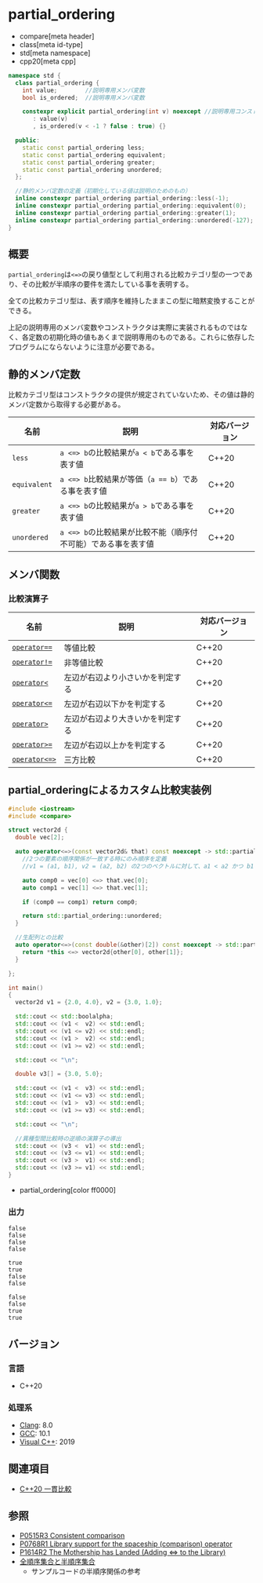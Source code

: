 # partial_ordering
* compare[meta header]
* class[meta id-type]
* std[meta namespace]
* cpp20[meta cpp]

```cpp
namespace std {
  class partial_ordering {
    int value;        //説明専用メンバ変数
    bool is_ordered;  //説明専用メンバ変数

    constexpr explicit partial_ordering(int v) noexcept //説明専用コンストラクタ
       : value(v)
       , is_ordered(v < -1 ? false : true) {}

  public:
    static const partial_ordering less;
    static const partial_ordering equivalent;
    static const partial_ordering greater;
    static const partial_ordering unordered;
  };

  //静的メンバ定数の定義（初期化している値は説明のためのもの）
  inline constexpr partial_ordering partial_ordering::less(-1);
  inline constexpr partial_ordering partial_ordering::equivalent(0);
  inline constexpr partial_ordering partial_ordering::greater(1);
  inline constexpr partial_ordering partial_ordering::unordered(-127);
}
```

## 概要

`partial_ordering`は`<=>`の戻り値型として利用される比較カテゴリ型の一つであり、その比較が半順序の要件を満たしている事を表明する。

全ての比較カテゴリ型は、表す順序を維持したままこの型に暗黙変換することができる。

上記の説明専用のメンバ変数やコンストラクタは実際に実装されるものではなく、各定数の初期化時の値もあくまで説明専用のものである。これらに依存したプログラムにならないように注意が必要である。

## 静的メンバ定数

比較カテゴリ型はコンストラクタの提供が規定されていないため、その値は静的メンバ定数から取得する必要がある。

| 名前         | 説明                                                          | 対応バージョン |
| ------------ | ------------------------------------------------------------- | -------------- |
| `less`       | `a <=> b`の比較結果が`a < b`である事を表す値                  | C++20          |
| `equivalent` | `a <=> b`比較結果が等価（`a == b`）である事を表す値           | C++20          |
| `greater`    | `a <=> b`の比較結果が`a > b`である事を表す値                  | C++20          |
| `unordered`  | `a <=> b`の比較結果が比較不能（順序付不可能）である事を表す値 | C++20          |

## メンバ関数

### 比較演算子

| 名前                                       | 説明                             | 対応バージョン |
| ------------------------------------------ | -------------------------------- | -------------- |
| [`operator==`](op_equal.md.nolink)         | 等値比較                         | C++20          |
| [`operator!=`](op_not_equal.md.nolink)     | 非等値比較                       | C++20          |
| [`operator<`](op_less.md.nolink)           | 左辺が右辺より小さいかを判定する | C++20          |
| [`operator<=`](op_less_equal.md.nolink)    | 左辺が右辺以下かを判定する       | C++20          |
| [`operator>`](op_greater.md.nolink)        | 左辺が右辺より大きいかを判定する | C++20          |
| [`operator>=`](op_greater_equal.md.nolink) | 左辺が右辺以上かを判定する       | C++20          |
| [`operator<=>`](op_compare_3way.md.nolink) | 三方比較                         | C++20          |


## partial_orderingによるカスタム比較実装例

```cpp example
#include <iostream>
#include <compare>

struct vector2d {
  double vec[2];

  auto operator<=>(const vector2d& that) const noexcept -> std::partial_ordering {
    //2つの要素の順序関係が一致する時にのみ順序を定義
    //v1 = (a1, b1), v2 = (a2, b2) の2つのベクトルに対して、a1 < a2 かつ b1 < b2 の時に限り v1 < v2 と順序を定義する

    auto comp0 = vec[0] <=> that.vec[0];
    auto comp1 = vec[1] <=> that.vec[1];

    if (comp0 == comp1) return comp0;

    return std::partial_ordering::unordered;
  }

  //生配列との比較
  auto operator<=>(const double(&other)[2]) const noexcept -> std::partial_ordering {
    return *this <=> vector2d{other[0], other[1]};
  }

};

int main()
{
  vector2d v1 = {2.0, 4.0}, v2 = {3.0, 1.0};

  std::cout << std::boolalpha;
  std::cout << (v1 <  v2) << std::endl;
  std::cout << (v1 <= v2) << std::endl;
  std::cout << (v1 >  v2) << std::endl;
  std::cout << (v1 >= v2) << std::endl;

  std::cout << "\n";

  double v3[] = {3.0, 5.0};

  std::cout << (v1 <  v3) << std::endl;
  std::cout << (v1 <= v3) << std::endl;
  std::cout << (v1 >  v3) << std::endl;
  std::cout << (v1 >= v3) << std::endl;

  std::cout << "\n";

  //異種型間比較時の逆順の演算子の導出
  std::cout << (v3 <  v1) << std::endl;
  std::cout << (v3 <= v1) << std::endl;
  std::cout << (v3 >  v1) << std::endl;
  std::cout << (v3 >= v1) << std::endl;
}
```
* partial_ordering[color ff0000]

### 出力
```
false
false
false
false

true
true
false
false

false
false
true
true
```

## バージョン
### 言語
- C++20

### 処理系
- [Clang](/implementation.md#clang): 8.0
- [GCC](/implementation.md#gcc): 10.1
- [Visual C++](/implementation.md#visual_cpp): 2019

## 関連項目

- [C++20 一貫比較](/lang/cpp20/consistent_comparison.md)


## 参照

- [P0515R3 Consistent comparison](http://wg21.link/p0515)
- [P0768R1 Library support for the spaceship (comparison) operator](http://wg21.link/p0768)
- [P1614R2 The Mothership has Landed (Adding <=> to the Library)](http://wg21.link/p1614)
- [全順序集合と半順序集合](http://proofcafe.org/k27c8/math/math/relation/page/totally_orderd_relation_and_partial_orderd_relation/)
    - サンプルコードの半順序関係の参考